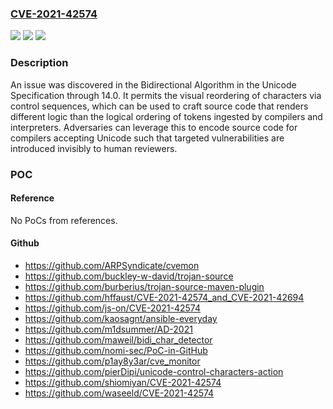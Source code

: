 ### [CVE-2021-42574](https://cve.mitre.org/cgi-bin/cvename.cgi?name=CVE-2021-42574)
![](https://img.shields.io/static/v1?label=Product&message=n%2Fa&color=blue)
![](https://img.shields.io/static/v1?label=Version&message=n%2Fa&color=blue)
![](https://img.shields.io/static/v1?label=Vulnerability&message=n%2Fa&color=brighgreen)

### Description

An issue was discovered in the Bidirectional Algorithm in the Unicode Specification through 14.0. It permits the visual reordering of characters via control sequences, which can be used to craft source code that renders different logic than the logical ordering of tokens ingested by compilers and interpreters. Adversaries can leverage this to encode source code for compilers accepting Unicode such that targeted vulnerabilities are introduced invisibly to human reviewers.

### POC

#### Reference
No PoCs from references.

#### Github
- https://github.com/ARPSyndicate/cvemon
- https://github.com/buckley-w-david/trojan-source
- https://github.com/burberius/trojan-source-maven-plugin
- https://github.com/hffaust/CVE-2021-42574_and_CVE-2021-42694
- https://github.com/js-on/CVE-2021-42574
- https://github.com/kaosagnt/ansible-everyday
- https://github.com/m1dsummer/AD-2021
- https://github.com/maweil/bidi_char_detector
- https://github.com/nomi-sec/PoC-in-GitHub
- https://github.com/p1ay8y3ar/cve_monitor
- https://github.com/pierDipi/unicode-control-characters-action
- https://github.com/shiomiyan/CVE-2021-42574
- https://github.com/waseeld/CVE-2021-42574

